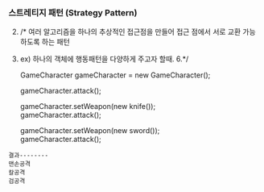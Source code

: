 ### 스트레티지 패턴 (Strategy Pattern)
2. /* 여러 알고리즘을 하나의 추상적인 접근점을 만들어 접근 점에서 서로 교환 가능하도록 하는 패턴
3.    ex) 하나의 객체에 행동패턴을 다양하게 주고자 할때.
6.*/

  		GameCharacter gameCharacter = new GameCharacter();
		
		gameCharacter.attack();
		
		gameCharacter.setWeapon(new knife());<br/>
		gameCharacter.attack();

		gameCharacter.setWeapon(new sword());<br/>
		gameCharacter.attack();

    결과--------
    맨손공격
    칼공격
    검공격
    
